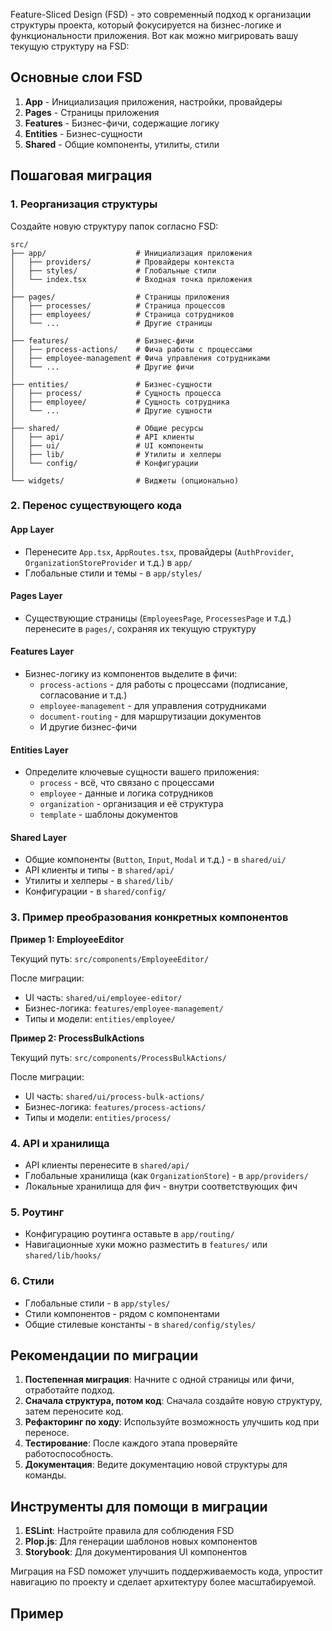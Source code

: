 
Feature-Sliced Design (FSD) - это современный подход к организации структуры проекта, который фокусируется на бизнес-логике и функциональности приложения. Вот как можно мигрировать вашу текущую структуру на FSD:

## Основные слои FSD

1. **App** - Инициализация приложения, настройки, провайдеры
2. **Pages** - Страницы приложения
3. **Features** - Бизнес-фичи, содержащие логику
4. **Entities** - Бизнес-сущности
5. **Shared** - Общие компоненты, утилиты, стили

## Пошаговая миграция

### 1. Реорганизация структуры

Создайте новую структуру папок согласно FSD:

```
src/
├── app/                    # Инициализация приложения
│   ├── providers/          # Провайдеры контекста
│   ├── styles/             # Глобальные стили
│   └── index.tsx           # Входная точка приложения
│
├── pages/                  # Страницы приложения
│   ├── processes/          # Страница процессов
│   ├── employees/          # Страница сотрудников
│   └── ...                 # Другие страницы
│
├── features/               # Бизнес-фичи
│   ├── process-actions/    # Фича работы с процессами
│   ├── employee-management # Фича управления сотрудниками
│   └── ...                 # Другие фичи
│
├── entities/               # Бизнес-сущности
│   ├── process/            # Сущность процесса
│   ├── employee/           # Сущность сотрудника
│   └── ...                 # Другие сущности
│
├── shared/                 # Общие ресурсы
│   ├── api/                # API клиенты
│   ├── ui/                 # UI компоненты
│   ├── lib/                # Утилиты и хелперы
│   └── config/             # Конфигурации
│
└── widgets/                # Виджеты (опционально)
```

### 2. Перенос существующего кода

#### App Layer
- Перенесите `App.tsx`, `AppRoutes.tsx`, провайдеры (`AuthProvider`, `OrganizationStoreProvider` и т.д.) в `app/`
- Глобальные стили и темы - в `app/styles/`

#### Pages Layer
- Существующие страницы (`EmployeesPage`, `ProcessesPage` и т.д.) перенесите в `pages/`, сохраняя их текущую структуру

#### Features Layer
- Бизнес-логику из компонентов выделите в фичи:
  - `process-actions` - для работы с процессами (подписание, согласование и т.д.)
  - `employee-management` - для управления сотрудниками
  - `document-routing` - для маршрутизации документов
  - И другие бизнес-фичи

#### Entities Layer
- Определите ключевые сущности вашего приложения:
  - `process` - всё, что связано с процессами
  - `employee` - данные и логика сотрудников
  - `organization` - организация и её структура
  - `template` - шаблоны документов

#### Shared Layer
- Общие компоненты (`Button`, `Input`, `Modal` и т.д.) - в `shared/ui/`
- API клиенты и типы - в `shared/api/`
- Утилиты и хелперы - в `shared/lib/`
- Конфигурации - в `shared/config/`

### 3. Пример преобразования конкретных компонентов

**Пример 1: EmployeeEditor**

Текущий путь: `src/components/EmployeeEditor/`

После миграции:
- UI часть: `shared/ui/employee-editor/`
- Бизнес-логика: `features/employee-management/`
- Типы и модели: `entities/employee/`

**Пример 2: ProcessBulkActions**

Текущий путь: `src/components/ProcessBulkActions/`

После миграции:
- UI часть: `shared/ui/process-bulk-actions/`
- Бизнес-логика: `features/process-actions/`
- Типы и модели: `entities/process/`

### 4. API и хранилища

- API клиенты перенесите в `shared/api/`
- Глобальные хранилища (как `OrganizationStore`) - в `app/providers/`
- Локальные хранилища для фич - внутри соответствующих фич

### 5. Роутинг

- Конфигурацию роутинга оставьте в `app/routing/`
- Навигационные хуки можно разместить в `features/` или `shared/lib/hooks/`

### 6. Стили

- Глобальные стили - в `app/styles/`
- Стили компонентов - рядом с компонентами
- Общие стилевые константы - в `shared/config/styles/`

## Рекомендации по миграции

1. **Постепенная миграция**: Начните с одной страницы или фичи, отработайте подход.
2. **Сначала структура, потом код**: Сначала создайте новую структуру, затем переносите код.
3. **Рефакторинг по ходу**: Используйте возможность улучшить код при переносе.
4. **Тестирование**: После каждого этапа проверяйте работоспособность.
5. **Документация**: Ведите документацию новой структуры для команды.

## Инструменты для помощи в миграции

1. **ESLint**: Настройте правила для соблюдения FSD
2. **Plop.js**: Для генерации шаблонов новых компонентов
3. **Storybook**: Для документирования UI компонентов

Миграция на FSD поможет улучшить поддерживаемость кода, упростит навигацию по проекту и сделает архитектуру более масштабируемой.


## Пример

